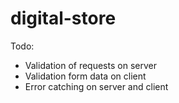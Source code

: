 # digital-store

Todo:
* Validation of requests on server
* Validation form data on client
* Error catching on server and client
